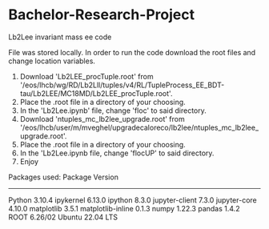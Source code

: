 # Bachelor-Research-Project
Lb2Lee invariant mass ee code

File was stored locally. In order to run the code download the root files and change location variables.

1)  Download 'Lb2LEE_procTuple.root' from '/eos/lhcb/wg/RD/Lb2Lll/tuples/v4/RL/TupleProcess_EE_BDT-tau/Lb2LEE/MC18MD/Lb2LEE_procTuple.root'.
2)  Place the .root file in a directory of your choosing.
3)  In the 'Lb2Lee.ipynb' file, change 'floc' to said directory.
4)  Download 'ntuples_mc_lb2lee_upgrade.root' from '/eos/lhcb/user/m/mveghel/upgradecaloreco/lb2lee/ntuples_mc_lb2lee_upgrade.root'.
5)  Place the .root file in a directory of your choosing.
6)  In the 'Lb2Lee.ipynb file, change 'flocUP' to said directory.
7)  Enjoy


Packages used:
Package                Version
---------------------- -------------
Python                 3.10.4
ipykernel              6.13.0
ipython                8.3.0
jupyter-client         7.3.0
jupyter-core           4.10.0
matplotlib             3.5.1
matplotlib-inline      0.1.3
numpy                  1.22.3
pandas                 1.4.2
ROOT                   6.26/02
Ubuntu                 22.04 LTS



